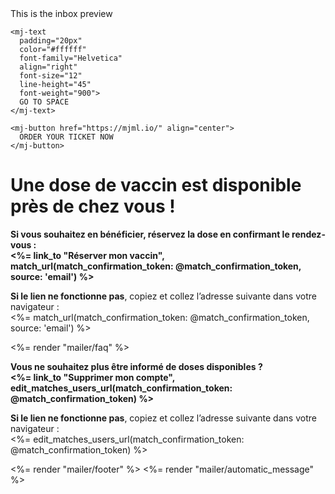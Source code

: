 <mj-head>
    <mj-preview>This is the inbox preview</mj-preview>
  </mj-head>

<mj-hero
  mode="fixed-height"
  height="46px"
  background-width="272px"
  background-height="46px"
  background-url="https://cloud.githubusercontent.com/assets/1830348/15354890/1442159a-1cf0-11e6-92b1-b861dadf1750.jpg"
  background-color="#2c1a2c"
  padding="0px 0px">

  <mj-hero-content width="100%">

    <mj-text
      padding="20px"
      color="#ffffff"
      font-family="Helvetica"
      align="right"
      font-size="12"
      line-height="45"
      font-weight="900">
      GO TO SPACE
    </mj-text>

    <mj-button href="https://mjml.io/" align="center">
      ORDER YOUR TICKET NOW
    </mj-button>

  </mj-hero-content>

</mj-hero>

<div>
  <h1>Une dose de vaccin est disponible près de chez vous !</h1>

  <p>
    <strong>
    Si vous souhaitez en bénéficier, réservez la dose en confirmant le rendez-vous :
    <br>
      <%= link_to "Réserver mon vaccin", match_url(match_confirmation_token: @match_confirmation_token, source: 'email') %>
    </strong>
  </p>

  <p>
    <strong>Si le lien ne fonctionne pas</strong>, copiez et collez l’adresse suivante dans votre navigateur :
    <br>
    <%= match_url(match_confirmation_token: @match_confirmation_token, source: 'email') %>
  </p>

<%= render "mailer/faq" %>

  <p>
    <strong>Vous ne souhaitez plus être informé de doses disponibles ?</strong>
    <br>
    <strong>
      <%= link_to "Supprimer mon compte", edit_matches_users_url(match_confirmation_token: @match_confirmation_token) %>
    </strong>
  </p>
  <p>
    <strong>Si le lien ne fonctionne pas</strong>, copiez et collez l’adresse suivante dans votre navigateur :
    <br>
    <%= edit_matches_users_url(match_confirmation_token: @match_confirmation_token) %>
  </p>

<%= render "mailer/footer" %>
<%= render "mailer/automatic_message" %>

</div>

